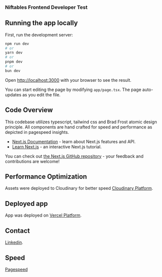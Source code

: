 ### Niftables Frontend Developer Test

## Running the app locally

First, run the development server:

```bash
npm run dev
# or
yarn dev
# or
pnpm dev
# or
bun dev
```

Open [http://localhost:3000](http://localhost:3000) with your browser to see the result.

You can start editing the page by modifying `app/page.tsx`. The page auto-updates as you edit the file.

## Code Overview

This codebase utilizes typescript, tailwind css and Brad Frost atomic design principle. All components are hand crafted for speed and performance as depicted in pagespeed insights.

- [Next.js Documentation](https://nextjs.org/docs) - learn about Next.js features and API.
- [Learn Next.js](https://nextjs.org/learn) - an interactive Next.js tutorial.

You can check out [the Next.js GitHub repository](https://github.com/vercel/next.js/) - your feedback and contributions are welcome!

## Performance Optimization

Assets were deployed to Cloudinary for better speed [Cloudinary Platform](https://cloudinary.com/documentation).

## Deployed app

App was deployed on [Vercel Platform](https://creon-app.vercel.app/).

## Contact

[Linkedin](https://www.linkedin.com/in/amara-benneth-uzochukwu/).

## Speed

[Pagespeed](https://pagespeed.web.dev/analysis/https-creon-app-vercel-app/81e4z1szap?form_factor=desktop)
